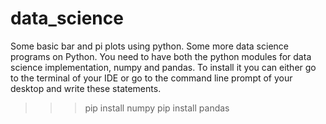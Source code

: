 # data_science
Some basic bar and pi plots using python.
Some more data science programs on Python. You need to have both the python modules for data science implementation, numpy and pandas. To install it you can either go to the terminal of your IDE or go to the command line prompt of your desktop and write these statements.

>>>pip install numpy
>>>pip install pandas
